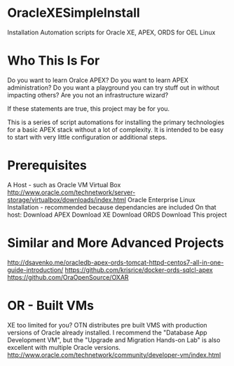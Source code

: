# OracleXESimpleInstall
Installation Automation scripts for Oracle XE, APEX, ORDS for OEL Linux

# Who This Is For
Do you want to learn Oralce APEX?  Do you want to learn APEX administration? Do you want a playground you can try stuff out in without impacting others? Are you not an infrastructure wizard?

If these statements are true, this project may be for you.

This is a series of script automations for installing the primary technologies for a basic APEX stack without a lot of complexity.  It is intended to be easy to start with very little configuration or additional steps.


# Prerequisites
A Host - such as Oracle VM Virtual Box
http://www.oracle.com/technetwork/server-storage/virtualbox/downloads/index.html
Oracle Enterprise Linux Installation - recommended because dependancies are included
On that host:
Download APEX
Download XE
Download ORDS
Download This project


# Similar and More Advanced Projects
http://dsavenko.me/oracledb-apex-ords-tomcat-httpd-centos7-all-in-one-guide-introduction/
https://github.com/krisrice/docker-ords-sqlcl-apex
https://github.com/OraOpenSource/OXAR

# OR - Built VMs
XE too limited for you?  OTN distributes pre built VMS with production versions of Oracle already installed.  I recommend the "Database App Development VM", but the "Upgrade and Migration Hands-on Lab" is also excellent with multiple Oracle versions.
http://www.oracle.com/technetwork/community/developer-vm/index.html
